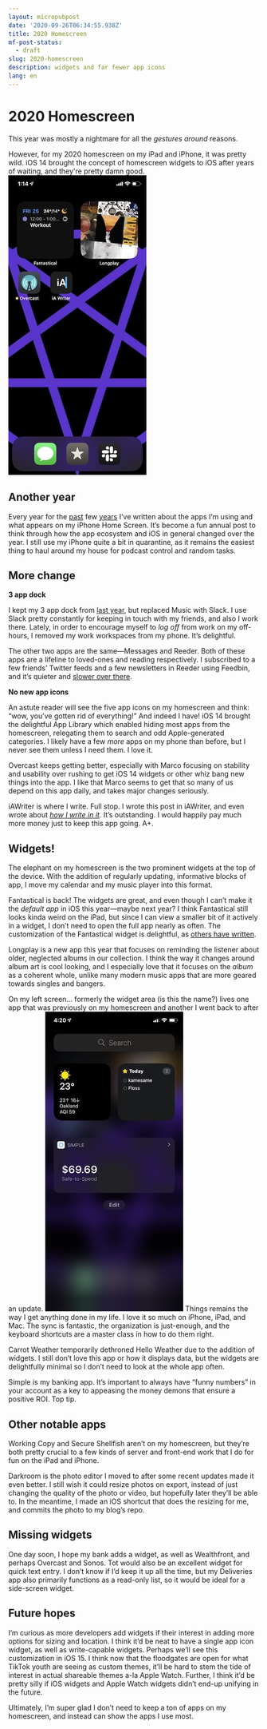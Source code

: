 ```yaml
---
layout: micropubpost
date: '2020-09-26T06:34:55.938Z'
title: 2020 Homescreen
mf-post-status:
  - draft
slug: 2020-homescreen
description: widgets and far fewer app icons
lang: en
---
```


# 2020 Homescreen

This year was mostly a nightmare for all the *gestures around* reasons.

However, for my 2020 homescreen on my iPad and iPhone, it was pretty wild. iOS 14 brought the concept of homescreen widgets to iOS after years of waiting, and they're pretty damn good.
![](/photos/ioshome2020.jpg)
## Another year

Every year for the [past](https://www.brookshelley.com/posts/2019-11-28-2019-iphone-homescreen/) few [years](https://www.brookshelley.com/posts/2018-12-14-2018-iphone-homescreen-update/) I’ve written about the apps I’m using and what appears on my iPhone Home Screen. It’s become a fun annual post to think through how the app ecosystem and iOS in general changed over the year. I still use my iPhone quite a bit in quarantine, as it remains the easiest thing to haul around my house for podcast control and random tasks.

## More change

**3 app dock**

I kept my 3 app dock from [last year](https://www.brookshelley.com/posts/2019-11-28-2019-iphone-homescreen/), but replaced Music with Slack. I use Slack pretty constantly for keeping in touch with my friends, and also I work there. Lately, in order to encourage myself to *log off* from work on my off-hours, I removed my work workspaces from my phone. It’s delightful.

The other two apps are the same—Messages and Reeder. Both of these apps are a lifeline to loved-ones and reading respectively. I subscribed to a few friends’ Twitter feeds and a few newsletters in Reeder using Feedbin, and it’s quieter and [slower over there](https://www.brookshelley.com/posts/2019-02-10-slower-reading/).

**No new app icons**

An astute reader will see the five app icons on my homescreen and think: “wow, you’ve gotten rid of everything!” And indeed I have! iOS 14 brought the delightful App Library which enabled hiding most apps from the homescreen, relegating them to search and odd Apple-generated categories. I likely have a few *more* apps on my phone than before, but I never see them unless I need them. I love it.

Overcast keeps getting better, especially with Marco focusing on stability and usability over rushing to get iOS 14 widgets or other whiz bang new things into the app. I like that Marco seems to get that so many of us depend on this app daily, and takes major changes seriously.

iAWriter is where I write. Full stop. I wrote this post in iAWriter, and even wrote about [*how I write in it*](https://www.brookshelley.com/posts/hugo-and-i-a-writer/). It’s outstanding. I would happily pay much more money just to keep this app going. A+.

## Widgets!

The elephant on my homescreen is the two prominent widgets at the top of the device. With the addition of regularly updating, informative blocks of app, I move my calendar and my music player into this format.

Fantastical is back! The widgets are great, and even though I can’t make it the *default app* in iOS this year—maybe next year? I think Fantastical still looks kinda weird on the iPad, but since I can view a smaller bit of it actively in a widget, I don’t need to open the full app nearly as often. The customization of the Fantastical widget is delightful, as [others have written](https://daringfireball.net/linked/2020/09/23/fantastical-widgets-ios-14).

Longplay is a new app this year that focuses on reminding the listener about older, neglected albums in our collection. I think the way it changes around album art is cool looking, and I especially love that it focuses on the *album* as a coherent whole, unlike many modern music apps that are more geared towards singles and bangers.

On my left screen... formerly the widget area (is this the name?) lives one app that was previously on my homescreen and another I went back to after an update.
![](/photos/iOS14widgets.jpg)
Things remains the way I get anything done in my life. I love it so much on iPhone, iPad, and Mac. The sync is fantastic, the organization is just-enough, and the keyboard shortcuts are a master class in how to do them right.

Carrot Weather temporarily dethroned Hello Weather due to the addition of widgets. I still don’t love this app or how it displays data, but the widgets are delightfully minimal so I don’t need to look at the whole app often.

Simple is my banking app. It’s important to always have “funny numbers” in your account as a key to appeasing the money demons that ensure a positive ROI. Top tip.

## Other notable apps

Working Copy and Secure Shellfish aren’t on my homescreen, but they’re both pretty crucial to a few kinds of server and front-end work that I do for fun on the iPad and iPhone.

Darkroom is the photo editor I moved to after some recent updates made it even better. I still wish it could resize photos on export, instead of just changing the quality of the photo or video, but hopefully later they’ll be able to. In the meantime, I made an iOS shortcut that does the resizing for me, and commits the photo to my blog’s repo.

## Missing widgets

One day soon, I hope my bank adds a widget, as well as Wealthfront, and perhaps Overcast and Sonos. Tot would also be an excellent widget for quick text entry. I don’t know if I’d keep it up all the time, but my Deliveries app also primarily functions as a read-only list, so it would be ideal for a side-screen widget.

## Future hopes

I’m curious as more developers add widgets if their interest in adding more options for sizing and location. I think it’d be neat to have a single app icon widget, as well as write-capable widgets. Perhaps we’ll see this customization in iOS 15. I think now that the floodgates are open for what TikTok youth are seeing as custom themes, it’ll be hard to stem the tide of interest in actual shareable themes a-la Apple Watch. Further, I think it’d be pretty silly if iOS widgets and Apple Watch widgets didn’t end-up unifying in the future.

Ultimately, I’m super glad I don’t need to keep a ton of apps on my homescreen, and instead can show the apps I use most.
